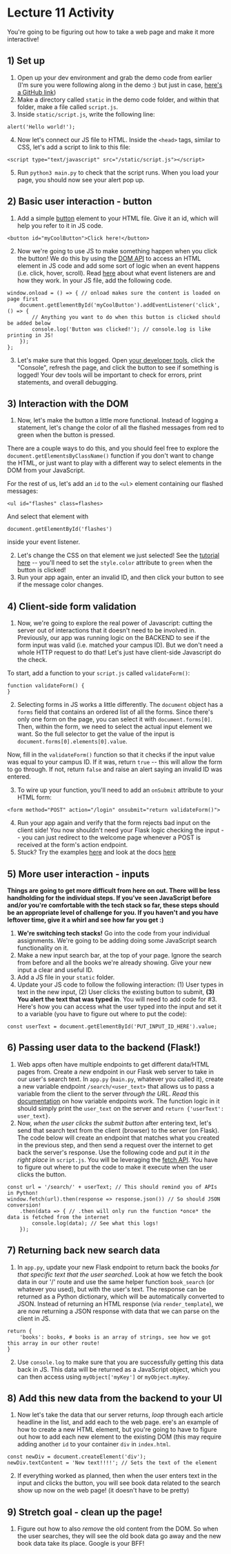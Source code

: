 # Lecture 11 Activity

You're going to be figuring out how to take a web page and make it more interactive!

## 1) Set up
1. Open up your dev environment and grab the demo code from earlier (I'm sure you were following along in the demo :) but just in case, [here's a GitHub link](https://github.com/csc4351-f22/setup-and-demos/lect1-27-js-demo))
2. Make a directory called `static` in the demo code folder, and within that folder, make a file called `script.js`.
3. Inside `static/script.js`, write the following line:
```
alert('Hello world!');
```
4. Now let's connect our JS file to HTML. Inside the `<head>` tags, similar to CSS, let's add a script to link to this file:
```
<script type="text/javascript" src="/static/script.js"></script>
```
5. Run `python3 main.py` to check that the script runs. When you load your page, you should now see your alert pop up.

## 2) Basic user interaction - button
1. Add a simple [button](https://developer.mozilla.org/en-US/docs/Web/HTML/Element/button) element to your HTML file. Give it an id, which will help you refer to it in JS code.
```
<button id="myCoolButton">Click here!</button> 
```
2. Now we're going to use JS to make something happen when you click the button! We do this by using the [DOM API](https://developer.mozilla.org/en-US/docs/Learn/JavaScript/Client-side_web_APIs/Manipulating_documents) to access an HTML element in JS code and add some sort of logic when an event happens (i.e. click, hover, scroll). Read [here](https://developer.mozilla.org/en-US/docs/Learn/JavaScript/Building_blocks/Events#addeventlistener_and_removeeventlistener) about what event listeners are and how they work. In your JS file, add the following code. 
```
window.onload = () => { // onload makes sure the content is loaded on page first
    document.getElementById('myCoolButton').addEventListener('click', () => {
        // Anything you want to do when this button is clicked should be added below
        console.log('Button was clicked!'); // console.log is like printing in JS!
    });
};
```
3. Let's make sure that this logged. Open [your developer tools](https://balsamiq.com/support/faqs/browserconsole/#google-chrome), click the "Console", refresh the page, and click the button to see if something is logged! Your dev tools will be important to check for errors, print statements, and overall debugging.

## 3) Interaction with the DOM
1. Now, let's make the button a little more functional. Instead of logging a statement, let's change the color of all the flashed messages from red to green when the button is pressed.

There are a couple ways to do this, and you should feel free to explore the `document.getElementsByClassName()` function if you don't want to change the HTML, or just want to play with a different way to select elements in the DOM from your JavaScript.

For the rest of us, let's add an `id` to the `<ul`> element containing our flashed messages:
```
<ul id="flashes" class=flashes>
```
And select that element with
```
document.getElementById('flashes')
```

inside your event listener.

2. Let's change the CSS on that element we just selected! See the [tutorial here](https://www.w3schools.com/js/js_htmldom_css.asp) -- you'll need to set the `style.color` attribute to `green` when the button is clicked!
3. Run your app again, enter an invalid ID, and then click your button to see if the message color changes.

## 4) Client-side form validation
1. Now, we're going to explore the real power of Javascript: cutting the server out of interactions that it doesn't need to be involved in. Previously, our app was running logic on the BACKEND to see if the form input was valid (i.e. matched your campus ID). But we don't need a whole HTTP request to do that! Let's just have client-side Javascript do the check. 

To start, add a function to your `script.js` called `validateForm()`:  
```
function validateForm() {
}
```
2. Selecting forms in JS works a little differently. The `document` object has a `forms` field that contains an ordered list of all the forms. Since there's only one form on the page, you can select it with `document.forms[0]`. Then, within the form, we need to select the actual input element we want. So the full selector to get the value of the input is `document.forms[0].elements[0].value`.

Now, fill in the `validateForm()` function so that it checks if the input value was equal to your campus ID. If it was, return `true` -- this will allow the form to go through. If not, return `false` and raise an alert saying an invalid ID was entered.

3. To wire up your function, you'll need to add an `onSubmit` attribute to your HTML form:
```
<form method="POST" action="/login" onsubmit="return validateForm()">
```
4. Run your app again and verify that the form rejects bad input on the client side! You now shouldn't need your Flask logic checking the input -- you can just redirect to the welcome page whenever a POST is received at the form's action endpoint.
5. Stuck? Try the examples [here](https://www.w3schools.com/js/js_validation.asp) and look at the docs [here](https://developer.mozilla.org/en-US/docs/Web/API/Document/forms)


## 5) More user interaction - inputs
**Things are going to get more difficult from here on out. There will be less handholding for the individual steps. If you've seen JavaScript before and/or you're comfortable with the tech stack so far, these steps should be an appropriate level of challenge for you. If you haven't and you have leftover time, give it a whirl and see how far you get :)**
1. **We're switching tech stacks!** Go into the code from your individual assignments. We're going to be adding doing some JavaScript search functionality on it. 
2. Make a new input search bar, at the top of your page.  Ignore the search from before and all the books we're already showing.  Give your new input a clear and useful ID.
3. Add a JS file in your `static` folder.
4. Update your JS code to follow the following interaction: (1) User types in text in the new input, (2) User clicks the existing button to submit, **(3) You alert the text that was typed in**. You will need to add code for #3.
Here's how you can access what the user typed into the input and set it to a variable (you have to figure out where to put the code):
```
const userText = document.getElementById('PUT_INPUT_ID_HERE').value;
```

## 6) Passing user data to the backend (Flask!)
1. Web apps often have multiple endpoints to get different data/HTML pages from. Create a *new* endpoint in our Flask web server to take in our user's search text. In `app.py` (`main.py`, whatever you called it), create a new variable endpoint `/search/<user_text>` that allows us to pass a variable from the client to the server *through the URL*. *Read* this [documentation](https://flask.palletsprojects.com/en/1.1.x/quickstart/#variable-rules) on how variable endpoints work. The function logic in it should simply print the `user_text` on the server and `return {'userText': user_text}`.
2. Now, *when the user clicks the submit button* after entering text, let's send that search text from the client (browser) to the server (on Flask). The code below will create an endpoint that matches what you created in the previous step, and then send a request over the internet to get back the server's response. Use the following code and put it *in the right place* in `script.js`. You will be leveraging the [fetch API](https://developer.mozilla.org/en-US/docs/Web/API/Fetch_API/Using_Fetch). You have to figure out where to put the code to make it execute when the user clicks the button.
```
const url = '/search/' + userText; // This should remind you of APIs in Python!
window.fetch(url).then(response => response.json()) // So should JSON conversion!
    .then(data => { // .then will only run the function *once* the data is fetched from the internet
        console.log(data); // See what this logs!
    });
```

## 7) Returning back new search data
1. In `app.py`, update your new Flask endpoint to return back the books *for that specific text that the user searched*. Look at how we fetch the book data in our '/' route and use the same helper function `book_search` (or whatever you used), but with the user's text. The response can be returned as a Python dictionary, which will be automatically converted to JSON. Instead of returning an HTML response (via `render_template`), we are now returning a JSON response with data that we can parse on the client in JS.
```
return {
    'books': books, # books is an array of strings, see how we got this array in our other route!
}
```
2. Use `console.log` to make sure that you are successfully getting this data back in JS. This data will be returned as a JavaScript object, which you can then access using `myObject['myKey']` or `myObject.myKey`.

## 8) Add this new data from the backend to your UI
1. Now let's take the data that our server returns, *loop* through each article headline in the list, and add each to the web page. ere's an example of how to create a new HTML element, but you're going to have to figure out how to add each new element to the existing DOM (this may require adding another `id` to your container `div` in `index.html`.
```
const newDiv = document.createElement('div');
newDiv.textContent = 'New text!!!!'; // Sets the text of the element
```
2. If everything worked as planned, then when the user enters text in the input and clicks the button, you will see book data related to the search show up now on the web page! (it doesn't have to be pretty)

## 9) Stretch goal - clean up the page!
1. Figure out how to also *remove* the old content from the DOM. So when the user searches, they will see the old book data go away and the new book data take its place. Google is your BFF!
